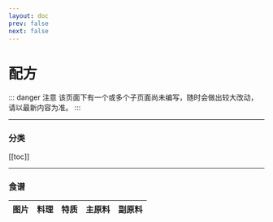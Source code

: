 ```yaml
---
layout: doc
prev: false
next: false
---
```


# 配方

::: danger 注意
该页面下有一个或多个子页面尚未编写，随时会做出较大改动，请以最新内容为准。
:::

---

### 分类

[[toc]]

---

### 食谱

| 图片 | 料理 | 特质 | 主原料 | 副原料 |
| :-: | :-: | :-: | :-: | :-: |

<style module>
  .img {max-width: 72px; max-height: 72px; margin: 0 auto;}
  .th {min-width: 120px}
</style>
